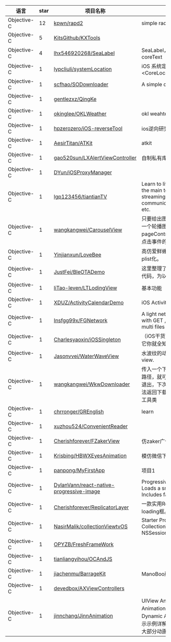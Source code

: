 语言|star|项目名称|描述
---|---|---|---
Objective-C|12|[kpwn/rapd2](https://github.com/kpwn/rapd2)|simple radare2 rap:// server
Objective-C|5|[KitsGithub/KXTools](https://github.com/KitsGithub/KXTools)| 
Objective-C|4|[lhx546920268/SeaLabel](https://github.com/lhx546920268/SeaLabel)|SeaLabel，HTTP URL detect，coreText
Objective-C|1|[lypcliuli/systemLocation](https://github.com/lypcliuli/systemLocation)|iOS 系统定位功能 <CoreLocation/CoreLocation.h>
Objective-C|1|[scfhao/SODownloader](https://github.com/scfhao/SODownloader)|A simple download tool
Objective-C|1|[gentlezxz/QingKe](https://github.com/gentlezxz/QingKe)| 
Objective-C|1|[okinglee/OKLWeather](https://github.com/okinglee/OKLWeather)|okl weahter git init.
Objective-C|1|[hpzerozero/iOS-reverseTool](https://github.com/hpzerozero/iOS-reverseTool)|ios逆向研究，搜集的一些工具
Objective-C|1|[AesirTitan/ATKit](https://github.com/AesirTitan/ATKit)|atkit
Objective-C|1|[gao520sun/LXAlertViewController](https://github.com/gao520sun/LXAlertViewController)|自制私有库pods
Objective-C|1|[DYun/iOSProxyManager](https://github.com/DYun/iOSProxyManager)| 
Objective-C|1|[lgp123456/tiantianTV](https://github.com/lgp123456/tiantianTV)|Learn to live a project to imitate the main technical points: live streaming, instant communication, barrage, gifts etc.
Objective-C|1|[wangkangwei/CarouselView](https://github.com/wangkangwei/CarouselView)|只要给出图片的数组，就可以创建一个轮播图，可以自定义pageControl的颜色，并可以监听点击事件的轮播图工具类
Objective-C|1|[Yinjianxun/LoveBee](https://github.com/Yinjianxun/LoveBee)|高仿爱鲜蜂；数据本地Json化，plist化。
Objective-C|1|[JustFei/BleOTADemo](https://github.com/JustFei/BleOTADemo)|这里整理了一些BLE 的OTA升级的代码，为以后升级BLE固件做准备
Objective-C|1|[liTao-leven/LTLodingView](https://github.com/liTao-leven/LTLodingView)|基本功能
Objective-C|1|[XDUZ/ActivityCalendarDemo](https://github.com/XDUZ/ActivityCalendarDemo)|iOS  Activity Calendar Demo
Objective-C|1|[Insfgg99x/FGNetwork](https://github.com/Insfgg99x/FGNetwork)|A light networking kit for iOS with GET ,POST,file upload and multi files uploading supported
Objective-C|1|[Charlesyaoxin/iOSSingleton](https://github.com/Charlesyaoxin/iOSSingleton)|（iOS干货）关于iOS单例，看了它你就全知道了。
Objective-C|1|[Jasonvvei/WaterWaveView](https://github.com/Jasonvvei/WaterWaveView)|水波纹的动画效果 . a water wave view.
Objective-C|1|[wangkangwei/WkwDownloader](https://github.com/wangkangwei/WkwDownloader)|传入一个下载地址和下载到的本地路径，就可以断点下载，程序意外退出，下次登录可以继续下载，方法返回下载的进度和文件大小 的工具类
Objective-C|1|[chrronger/GREnglish](https://github.com/chrronger/GREnglish)|learn
Objective-C|1|[xuzhou524/ConvenientReader](https://github.com/xuzhou524/ConvenientReader)| 
Objective-C|1|[Cherishforever/FZakerView](https://github.com/Cherishforever/FZakerView)|仿zaker广告图片重力自由下落。
Objective-C|1|[Krisbing/HBWXEyesAnimation](https://github.com/Krisbing/HBWXEyesAnimation)|模仿微信下拉的眼睛动画
Objective-C|1|[panpong/MyFirstApp](https://github.com/panpong/MyFirstApp)|项目1
Objective-C|1|[DylanVann/react-native-progressive-image](https://github.com/DylanVann/react-native-progressive-image)|Progressively load images. Loads a small thumbnail first. Includes fade and blur effects.
Objective-C|1|[Cherishforever/ReplicatorLayer](https://github.com/Cherishforever/ReplicatorLayer)|一款实用Replicator写的简易loading框。
Objective-C|1|[NasirMalik/collectionViewtvOS](https://github.com/NasirMalik/collectionViewtvOS)|Starter Project for tvOS CollectionView, CustomSegue, NSSession
Objective-C|1|[OPYZB/FreshFrameWork](https://github.com/OPYZB/FreshFrameWork)| 
Objective-C|1|[tianliangyihou/OCAndJS](https://github.com/tianliangyihou/OCAndJS)| 
Objective-C|1|[jiachenmu/BarrageKit](https://github.com/jiachenmu/BarrageKit)|ManoBoo所写的一个弹幕小插件
Objective-C|1|[devedbox/AXViewControllers](https://github.com/devedbox/AXViewControllers)| 
Objective-C|1|[jinnchang/JinnAnimation](https://github.com/jinnchang/JinnAnimation)|UIView Animation、Core Animation、Pop Animation、Dynamic Animator 基本使用及演示示例详解。涵盖了 iOS 上基本的大部分动画效果。
